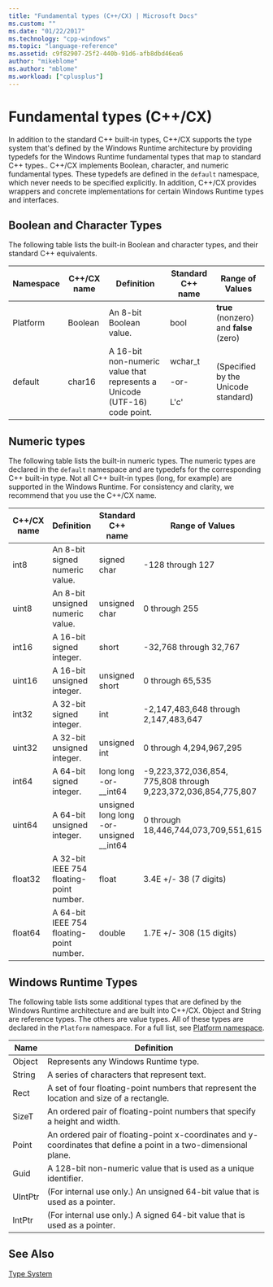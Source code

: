 ```yaml
---
title: "Fundamental types (C++/CX) | Microsoft Docs"
ms.custom: ""
ms.date: "01/22/2017"
ms.technology: "cpp-windows"
ms.topic: "language-reference"
ms.assetid: c9f82907-25f2-440b-91d6-afb8dbd46ea6
author: "mikeblome"
ms.author: "mblome"
ms.workload: ["cplusplus"]
---
```

# Fundamental types (C++/CX)

In addition to the standard C++ built-in types, C++/CX supports the type system that's defined by the Windows Runtime architecture by providing typedefs for the Windows Runtime fundamental types that map to standard C++ types.. C++/CX implements Boolean, character, and numeric fundamental types. These typedefs are defined in the `default` namespace, which never needs to be specified explicitly. In addition, C++/CX provides wrappers and concrete implementations for certain Windows Runtime types and interfaces.

## Boolean and Character Types

The following table lists the built-in Boolean and character types, and their standard C++ equivalents.

|Namespace|C++/CX name|Definition|Standard C++ name|Range of Values|
|---------------|-----------------------------------------------------------------------|----------------|-------------------------|---------------------|
|Platform|Boolean|An 8-bit Boolean value.|bool|**true** (nonzero) and **false** (zero)|
|default|char16|A 16-bit non-numeric value that represents a Unicode (UTF-16) code point.|wchar_t<br /><br /> -or-<br /><br /> L'c'|(Specified by the Unicode standard)|

## Numeric types

The following table lists the built-in numeric types. The numeric types are declared in the `default` namespace and are typedefs for the corresponding C++ built-in type. Not all C++ built-in types (long, for example) are supported in the Windows Runtime. For consistency and clarity, we recommend that you use the C++/CX name.

|C++/CX name|Definition|Standard C++ name|Range of Values|
|-----------------------------------------------------------------------|----------------|-------------------------|---------------------|
|int8|An 8-bit signed numeric value.|signed char|-128 through 127|
|uint8|An 8-bit unsigned numeric value.|unsigned char|0 through 255|
|int16|A 16-bit signed integer.|short|-32,768 through 32,767|
|uint16|A 16-bit unsigned integer.|unsigned short|0 through 65,535|
|int32|A 32-bit signed integer.|int|-2,147,483,648 through 2,147,483,647|
|uint32|A 32-bit unsigned integer.|unsigned int|0 through 4,294,967,295|
|int64|A 64-bit signed integer.|long long  -or- __int64|-9,223,372,036,854, 775,808 through  9,223,372,036,854,775,807|
|uint64|A 64-bit unsigned integer.|unsigned long long  -or- unsigned __int64|0 through 18,446,744,073,709,551,615|
|float32|A 32-bit IEEE 754 floating-point number.|float|3.4E +/- 38 (7 digits)|
|float64|A 64-bit IEEE 754 floating-point number.|double|1.7E +/- 308 (15 digits)|

## Windows Runtime Types

The following table lists some additional types that are defined by the Windows Runtime architecture and are built into C++/CX. Object and String are reference types. The others are value types. All of these types are declared in the `Platform` namespace. For a full list, see [Platform namespace](../cppcx/platform-namespace-c-cx.md).

|Name|Definition|
|----------|----------------|
|Object|Represents any Windows Runtime type.|
|String|A series of characters that represent text.|
|Rect|A set of four floating-point numbers that represent the location and size of a rectangle.|
|SizeT|An ordered pair of floating-point numbers that specify a height and width.|
|Point|An ordered pair of floating-point x-coordinates and y-coordinates that define a point in a two-dimensional plane.|
|Guid|A 128-bit non-numeric value that is used as a unique identifier.|
|UIntPtr|(For internal use only.) An unsigned 64-bit value that is used as a pointer.|
|IntPtr|(For internal use only.)  A signed 64-bit value that is used as a pointer.|

## See Also

[Type System](../cppcx/type-system-c-cx.md)